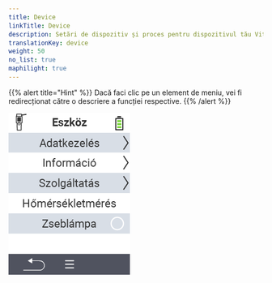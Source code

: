 ```yaml
---
title: Device
linkTitle: Device
description: Setări de dispozitiv și proces pentru dispozitivul tău VitalControl
translationKey: device
weight: 50
no_list: true
maphilight: true
---
```

{{% alert title="Hint" %}}
Dacă faci clic pe un element de meniu, vei fi redirecționat către o descriere a funcției respective.
{{% /alert %}}

<img src="images/menu.png" alt="Dispozitiv VitalControl" title="Device" usemap="#workmap" class="maphilight" />

<map name="workmap">
  <area shape="rect" coords="2,40,238,80" alt="Gestionarea datelor" title="Execută backup-uri de date, exportă datele tale și resetează dispozitivul&#10;Clic cu mouse-ul: deschide documentația" href="/ro/docs/device/data-management/">
  <area shape="rect" coords="2,80,238,120" alt="Info" title="Vizualizează informații importante despre software și hardware&#10;Clic cu mouse-ul: deschide documentația" href="/ro/docs/device/info/">
  <area shape="rect" coords="2,120,238,160" alt="Service" title="Verifică driverele dispozitivului tău, actualizează firmware-ul și efectuează un test de rază&#10;Clic cu mouse-ul: deschide documentația" href="/ro/docs/device/service/">
  <area shape="rect" coords="2,160,238,200" alt="Măsurarea temperaturii" title="Testează măsurarea temperaturii dispozitivului tău&#10;Clic cu mouse-ul: deschide documentația" href="/ro/docs/device/temperature-measurement/">
  <area shape="rect" coords="2,200,238,240" alt="Lanternă" title="Pornește sau oprește lumina dispozitivului tău VitalControl&#10;Clic cu mouse-ul: deschide documentația" href="/ro/docs/device/flashlight/">

  <area shape="rect" coords="2,282,97,318" alt="Înapoi" title="Salt înapoi un nivel" href="/ro/docs/menu/mainmenu/">
</map>
